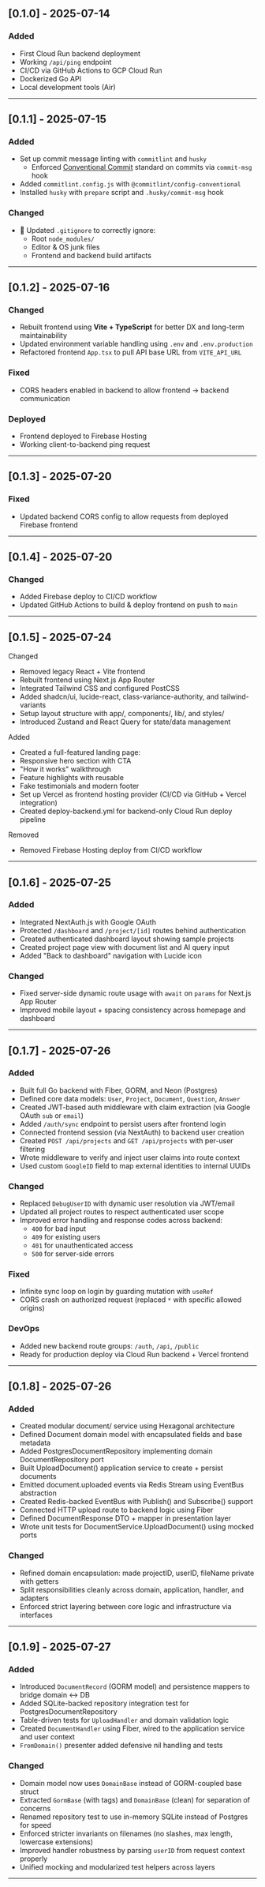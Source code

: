 ## [0.1.0] - 2025-07-14

### Added

- First Cloud Run backend deployment
- Working `/api/ping` endpoint
- CI/CD via GitHub Actions to GCP Cloud Run
- Dockerized Go API
- Local development tools (Air)

---

## [0.1.1] - 2025-07-15

### Added

- Set up commit message linting with `commitlint` and `husky`
  - Enforced [Conventional Commit](https://www.conventionalcommits.org/) standard on commits via `commit-msg` hook
- Added `commitlint.config.js` with `@commitlint/config-conventional`
- Installed `husky` with `prepare` script and `.husky/commit-msg` hook

### Changed

- 🧹 Updated `.gitignore` to correctly ignore:
  - Root `node_modules/`
  - Editor & OS junk files
  - Frontend and backend build artifacts

---

## [0.1.2] - 2025-07-16

### Changed

- Rebuilt frontend using **Vite + TypeScript** for better DX and long-term maintainability
- Updated environment variable handling using `.env` and `.env.production`
- Refactored frontend `App.tsx` to pull API base URL from `VITE_API_URL`

### Fixed

- CORS headers enabled in backend to allow frontend → backend communication

### Deployed

- Frontend deployed to Firebase Hosting
- Working client-to-backend ping request

---

## [0.1.3] - 2025-07-20

### Fixed

- Updated backend CORS config to allow requests from deployed Firebase frontend

---

## [0.1.4] - 2025-07-20

### Changed

- Added Firebase deploy to CI/CD workflow
- Updated GitHub Actions to build & deploy frontend on push to `main`

---

## [0.1.5] - 2025-07-24

Changed

- Removed legacy React + Vite frontend
- Rebuilt frontend using Next.js App Router
- Integrated Tailwind CSS and configured PostCSS
- Added shadcn/ui, lucide-react, class-variance-authority, and tailwind-variants
- Setup layout structure with app/, components/, lib/, and styles/
- Introduced Zustand and React Query for state/data management

Added

- Created a full-featured landing page:
- Responsive hero section with CTA
- "How it works" walkthrough
- Feature highlights with reusable <FeatureCard />
- Fake testimonials and modern footer
- Set up Vercel as frontend hosting provider (CI/CD via GitHub + Vercel integration)
- Created deploy-backend.yml for backend-only Cloud Run deploy pipeline

Removed

- Removed Firebase Hosting deploy from CI/CD workflow

---

## [0.1.6] - 2025-07-25

### Added

- Integrated NextAuth.js with Google OAuth
- Protected `/dashboard` and `/project/[id]` routes behind authentication
- Created authenticated dashboard layout showing sample projects
- Created project page view with document list and AI query input
- Added "Back to dashboard" navigation with Lucide icon

### Changed

- Fixed server-side dynamic route usage with `await` on `params` for Next.js App Router
- Improved mobile layout + spacing consistency across homepage and dashboard

---

## [0.1.7] - 2025-07-26

### Added

- Built full Go backend with Fiber, GORM, and Neon (Postgres)
- Defined core data models: `User`, `Project`, `Document`, `Question`, `Answer`
- Created JWT-based auth middleware with claim extraction (via Google OAuth `sub` or `email`)
- Added `/auth/sync` endpoint to persist users after frontend login
- Connected frontend session (via NextAuth) to backend user creation
- Created `POST /api/projects` and `GET /api/projects` with per-user filtering
- Wrote middleware to verify and inject user claims into route context
- Used custom `GoogleID` field to map external identities to internal UUIDs

### Changed

- Replaced `DebugUserID` with dynamic user resolution via JWT/email
- Updated all project routes to respect authenticated user scope
- Improved error handling and response codes across backend:
  - `400` for bad input
  - `409` for existing users
  - `401` for unauthenticated access
  - `500` for server-side errors

### Fixed

- Infinite sync loop on login by guarding mutation with `useRef`
- CORS crash on authorized request (replaced `*` with specific allowed origins)

### DevOps

- Added new backend route groups: `/auth`, `/api`, `/public`
- Ready for production deploy via Cloud Run backend + Vercel frontend

---

## [0.1.8] - 2025-07-26

### Added

- Created modular document/ service using Hexagonal architecture
- Defined Document domain model with encapsulated fields and base metadata
- Added PostgresDocumentRepository implementing domain DocumentRepository port
- Built UploadDocument() application service to create + persist documents
- Emitted document.uploaded events via Redis Stream using EventBus abstraction
- Created Redis-backed EventBus with Publish() and Subscribe() support
- Connected HTTP upload route to backend logic using Fiber
- Defined DocumentResponse DTO + mapper in presentation layer
- Wrote unit tests for DocumentService.UploadDocument() using mocked ports

### Changed

- Refined domain encapsulation: made projectID, userID, fileName private with getters
- Split responsibilities cleanly across domain, application, handler, and adapters
- Enforced strict layering between core logic and infrastructure via interfaces

---

## [0.1.9] - 2025-07-27

### Added

- Introduced `DocumentRecord` (GORM model) and persistence mappers to bridge domain <-> DB
- Added SQLite-backed repository integration test for PostgresDocumentRepository
- Table-driven tests for `UploadHandler` and domain validation logic
- Created `DocumentHandler` using Fiber, wired to the application service and user context
- `FromDomain()` presenter added defensive nil handling and tests

### Changed

- Domain model now uses `DomainBase` instead of GORM-coupled base struct
- Extracted `GormBase` (with tags) and `DomainBase` (clean) for separation of concerns
- Renamed repository test to use in-memory SQLite instead of Postgres for speed
- Enforced stricter invariants on filenames (no slashes, max length, lowercase extensions)
- Improved handler robustness by parsing `userID` from request context properly
- Unified mocking and modularized test helpers across layers

---
